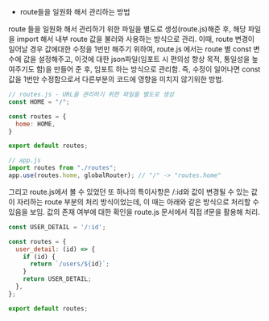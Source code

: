 - route들을 일원화 해서 관리하는 방법

route 들을 일원화 해서 관리하기 위한 파일을 별도로 생성(route.js)해준 후, 해당 파일을 import 해서 내부 route 값을 불러와 사용하는 방식으로 관리. 이때, route 변경이 일어날 경우 값에대한 수정을 1번만 해주기 위하여, route.js 에서는 route 별 const 변수에 값을 설정해주고, 이것에 대한 json파일(임포트 시 편의성 향상 목적, 통일성을 높여주기도 함)을 만들어 준 후, 임포트 하는 방식으로 관리함. 즉, 수정이 일어나면 const 값을 1번만 수정함으로서 다른부분의 코드에 영향을 미치지 않기위한 방법.

```javascript
// routes.js - URL을 관리하기 위한 파일을 별도로 생성
const HOME = "/";

const routes = {
  home: HOME,
}

export default routes;

// app.js
import routes from "./routes";
app.use(routes.home, globalRouter); // "/" -> "routes.home"
```

그리고 route.js에서 볼 수 있었던 또 하나의 특이사항은 /:id와 값이 변경될 수 있는 값이 자리하는 route 부분의 처리 방식이었는데, 이 때는 아래와 같은 방식으로 처리할 수 있음을 보임. 값의 존재 여부에 대한 확인을 route.js 문서에서 직접 if문을 활용해 처리.

```javascript
const USER_DETAIL = '/:id';

const routes = {
  user_detail: (id) => {
    if (id) {
      return `/users/${id}`;
    }
    return USER_DETAIL;
  },
};

export default routes;
```
